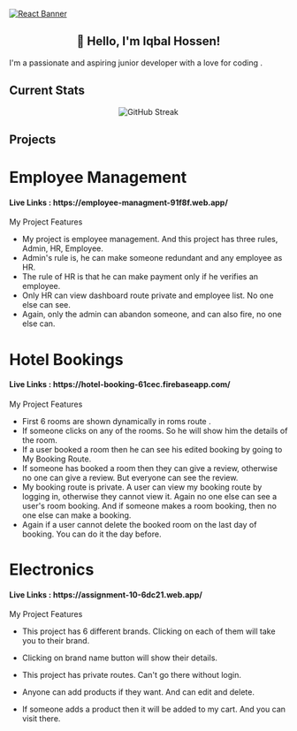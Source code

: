 [![React Banner](https://i.ibb.co/x2sSrJ1/React-Banner.png)](https://your-link-here.com)

<h2 align="center" >👋 Hello, I'm Iqbal Hossen!</h2>
I'm a passionate and aspiring junior developer with a love for coding .

<br>
<h2>Current Stats</h2>
<p align="center">
  <img src="https://github-readme-streak-stats.herokuapp.com?user=Iqbalhossen07&theme=prussian" alt="GitHub Streak" />
</p>

<h2>Projects</h2>

<h1>Employee Management </h1>

<h4>Live Links :  <span >https://employee-managment-91f8f.web.app/<span></h4>


<p>My Project Features</p>


* My project is employee management. And this project has three rules, Admin, HR, Employee.
* Admin's rule is, he can make someone redundant and any employee as HR.
* The rule of HR is that he can make payment only if he verifies an employee.
* Only HR can view dashboard route private and employee list. No one else can see.
* Again, only the admin can abandon someone, and can also fire, no one else can.



<h1>Hotel Bookings </h1>

<h4>Live Links :  <span >https://hotel-booking-61cec.firebaseapp.com/<span></h4>


<p>My Project Features</p>

* First 6 rooms are shown dynamically in roms route .
*  If someone clicks on any of the rooms. So he will show him the details of the room.
* If a user booked a room then he can see his edited booking by going to My Booking Route.
* If someone has booked a room then they can give a review, otherwise no one can give a review. But everyone can see the review.
* My booking route is private. A user can view my booking route by logging in, otherwise they cannot view it. Again no one else can see a user's room booking. And if someone makes a room booking, then no one else can make a booking.
* Again if a user cannot delete the booked room on the last day of booking. You can do it the day before.


<h1>Electronics </h1>

<h4>Live Links :  <span >https://assignment-10-6dc21.web.app/<span></h4>


<p>My Project Features</p>


<!-- First Step -->
* This project has 6 different brands. Clicking on each of them will take you to their brand.

<!-- First Second -->
* Clicking on brand name button will show their details.

<!-- First Third -->
* This project has private routes. Can't go there without login.

<!-- First Fourth -->
* Anyone can add products if they want. And can edit and delete.

<!-- First Five -->
* If someone adds a product then it will be added to my cart. And you can visit there.


